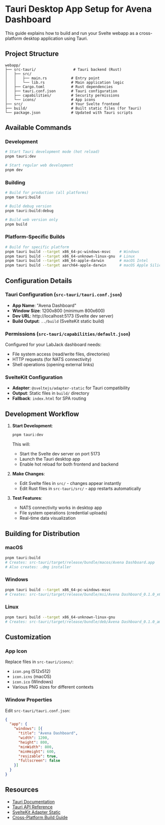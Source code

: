 # Tauri Desktop App Setup for Avena Dashboard

This guide explains how to build and run your Svelte webapp as a cross-platform desktop application using Tauri.

## Project Structure

```
webapp/
├── src-tauri/                 # Tauri backend (Rust)
│   ├── src/
│   │   ├── main.rs           # Entry point
│   │   └── lib.rs            # Main application logic
│   ├── Cargo.toml            # Rust dependencies
│   ├── tauri.conf.json       # Tauri configuration
│   ├── capabilities/         # Security permissions
│   └── icons/                # App icons
├── src/                      # Your Svelte frontend
├── build/                    # Built static files (for Tauri)
└── package.json              # Updated with Tauri scripts
```

## Available Commands

### Development
```bash
# Start Tauri development mode (hot reload)
pnpm tauri:dev

# Start regular web development
pnpm dev
```

### Building
```bash
# Build for production (all platforms)
pnpm tauri:build

# Build debug version
pnpm tauri:build:debug

# Build web version only
pnpm build
```

### Platform-Specific Builds
```bash
# Build for specific platform
pnpm tauri build --target x86_64-pc-windows-msvc    # Windows
pnpm tauri build --target x86_64-unknown-linux-gnu  # Linux
pnpm tauri build --target x86_64-apple-darwin       # macOS Intel
pnpm tauri build --target aarch64-apple-darwin      # macOS Apple Silicon
```

## Configuration Details

### Tauri Configuration (`src-tauri/tauri.conf.json`)
- **App Name**: "Avena Dashboard"
- **Window Size**: 1200x800 (minimum 800x600)
- **Dev URL**: http://localhost:5173 (Svelte dev server)
- **Build Output**: `../build` (SvelteKit static build)

### Permissions (`src-tauri/capabilities/default.json`)
Configured for your LabJack dashboard needs:
- File system access (read/write files, directories)
- HTTP requests (for NATS connectivity)
- Shell operations (opening external links)

### SvelteKit Configuration
- **Adapter**: `@sveltejs/adapter-static` for Tauri compatibility
- **Output**: Static files in `build/` directory
- **Fallback**: `index.html` for SPA routing

## Development Workflow

1. **Start Development**:
   ```bash
   pnpm tauri:dev
   ```
   This will:
   - Start the Svelte dev server on port 5173
   - Launch the Tauri desktop app
   - Enable hot reload for both frontend and backend

2. **Make Changes**:
   - Edit Svelte files in `src/` - changes appear instantly
   - Edit Rust files in `src-tauri/src/` - app restarts automatically

3. **Test Features**:
   - NATS connectivity works in desktop app
   - File system operations (credential uploads)
   - Real-time data visualization

## Building for Distribution

### macOS
```bash
pnpm tauri:build
# Creates: src-tauri/target/release/bundle/macos/Avena Dashboard.app
# Also creates: .dmg installer
```

### Windows
```bash
pnpm tauri build --target x86_64-pc-windows-msvc
# Creates: src-tauri/target/release/bundle/msi/Avena Dashboard_0.1.0_x64_en-US.msi
```

### Linux
```bash
pnpm tauri build --target x86_64-unknown-linux-gnu
# Creates: src-tauri/target/release/bundle/deb/Avena Dashboard_0.1.0_amd64.deb
```

## Customization

### App Icon
Replace files in `src-tauri/icons/`:
- `icon.png` (512x512)
- `icon.icns` (macOS)
- `icon.ico` (Windows)
- Various PNG sizes for different contexts

### Window Properties
Edit `src-tauri/tauri.conf.json`:
```json
{
  "app": {
    "windows": [{
      "title": "Avena Dashboard",
      "width": 1200,
      "height": 800,
      "minWidth": 800,
      "minHeight": 600,
      "resizable": true,
      "fullscreen": false
    }]
  }
}
```


## Resources

- [Tauri Documentation](https://tauri.app/)
- [Tauri API Reference](https://tauri.app/v1/api/js/)
- [SvelteKit Adapter Static](https://kit.svelte.dev/docs/adapter-static)
- [Cross-Platform Build Guide](https://tauri.app/v1/guides/building/cross-platform)
